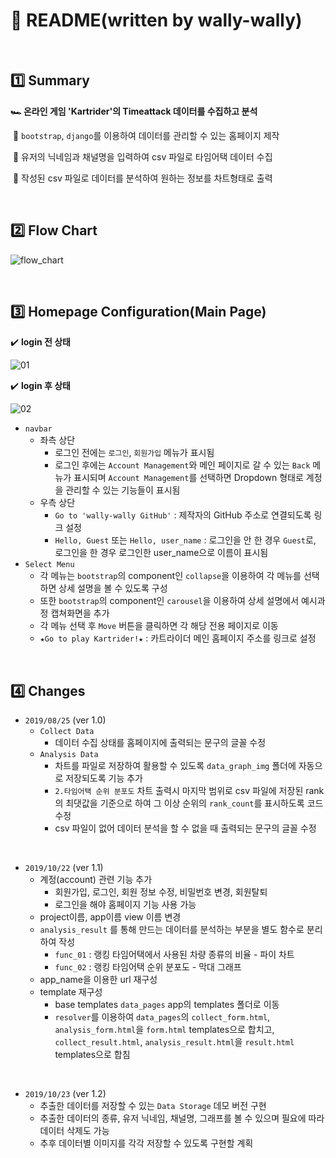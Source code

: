 # :pencil: README(written by wally-wally)

<br>

## :one: Summary

**:racing_car: 온라인 게임 'Kartrider'의 Timeattack 데이터를 수집하고 분석**

​	:round_pushpin: `bootstrap`, `django`를 이용하여 데이터를 관리할 수 있는 홈페이지 제작

​	:round_pushpin: 유저의 닉네임과 채널명을 입력하여 csv 파일로 타임어택 데이터 수집

​	:round_pushpin: 작성된 csv 파일로 데이터를 분석하여 원하는 정보를 차트형태로 출력

<br>

## :two: Flow Chart

![flow_chart](https://user-images.githubusercontent.com/52685250/63640446-666bf780-c6db-11e9-9810-c4c675cf00a7.jpg)

<br>

## :three: Homepage Configuration(Main Page)

:heavy_check_mark: <b>login 전 상태</b>

![01](https://user-images.githubusercontent.com/52685250/67218979-3b471f80-f462-11e9-97a6-b0bd455f211a.JPG)

:heavy_check_mark: <b>login 후 상태</b>

![02](https://user-images.githubusercontent.com/52685250/67218980-3bdfb600-f462-11e9-9148-5171d287dea3.JPG)

- `navbar`
  - 좌측 상단
    - 로그인 전에는 `로그인`, `회원가입` 메뉴가 표시됨
    - 로그인 후에는 `Account Management`와 메인 페이지로 갈 수 있는 `Back` 메뉴가 표시되며 `Account Management`를 선택하면 Dropdown 형태로 계정을 관리할 수 있는 기능들이 표시됨
  - 우측 상단
    - `Go to 'wally-wally GitHub'` : 제작자의 GitHub 주소로 연결되도록 링크 설정
    - `Hello, Guest` 또는 `Hello, user_name` : 로그인을 안 한 경우 `Guest`로, 로그인을 한 경우 로그인한 user_name으로 이름이 표시됨
- `Select Menu`
  - 각 메뉴는 `bootstrap`의 component인 `collapse`을 이용하여 각 메뉴를 선택하면 상세 설명을 볼 수 있도록 구성
  - 또한  `bootstrap`의 component인 `carousel`을 이용하여 상세 설명에서 예시과정 캡쳐화면을 추가
  - 각 메뉴 선택 후 `Move` 버튼을 클릭하면 각 해당 전용 페이지로 이동
  - `★Go to play Kartrider!★` : 카트라이더 메인 홈페이지 주소를 링크로 설정

<br>

## :four: Changes

- `2019/08/25` (ver 1.0)
  - `Collect Data`
    - 데이터 수집 상태를 홈페이지에 출력되는 문구의 글꼴 수정
  - `Analysis Data`
    - 차트를 파일로 저장하여 활용할 수 있도록 `data_graph_img` 폴더에 자동으로 저장되도록 기능 추가
    - `2.타임어택 순위 분포도` 차트 출력시 마지막 범위로 csv 파일에 저장된 rank의 최댓값을 기준으로 하여 그 이상 순위의 `rank_count`를 표시하도록 코드 수정
    - csv 파일이 없어 데이터 분석을 할 수 없을 때 출력되는 문구의 글꼴 수정

<br>

- `2019/10/22` (ver 1.1)
  - 계정(account) 관련 기능 추가
    - 회원가입, 로그인, 회원 정보 수정, 비밀번호 변경, 회원탈퇴
    - 로그인을 해야 홈페이지 기능 사용 가능
  - project이름, app이름 view 이름 변경
  - `analysis_result` 를 통해 만드는 데이터를 분석하는 부분을 별도 함수로 분리하여 작성
    - `func_01` : 랭킹 타임어택에서 사용된 차량 종류의 비율 - 파이 차트
    - `func_02` : 랭킹 타임어택 순위 분포도 - 막대 그래프
  - app_name을 이용한 url 재구성
  - template 재구성
    - base templates `data_pages` app의 templates 폴더로 이동
    - `resolver`를 이용하여 `data_pages`의 `collect_form.html`, `analysis_form.html`을 `form.html` templates으로 합치고,  `collect_result.html`, `analysis_result.html`을 `result.html` templates으로 합침

<br>

- `2019/10/23` (ver 1.2)
  - 추출한 데이터를 저장할 수 있는 `Data Storage` 데모 버전 구현
  - 추출한 데이터의 종류, 유저 닉네임, 채널명, 그래프를 볼 수 있으며 필요에 따라 데이터 삭제도 가능
  - 추후 데이터별 이미지를 각각 저장할 수 있도록 구현할 계획